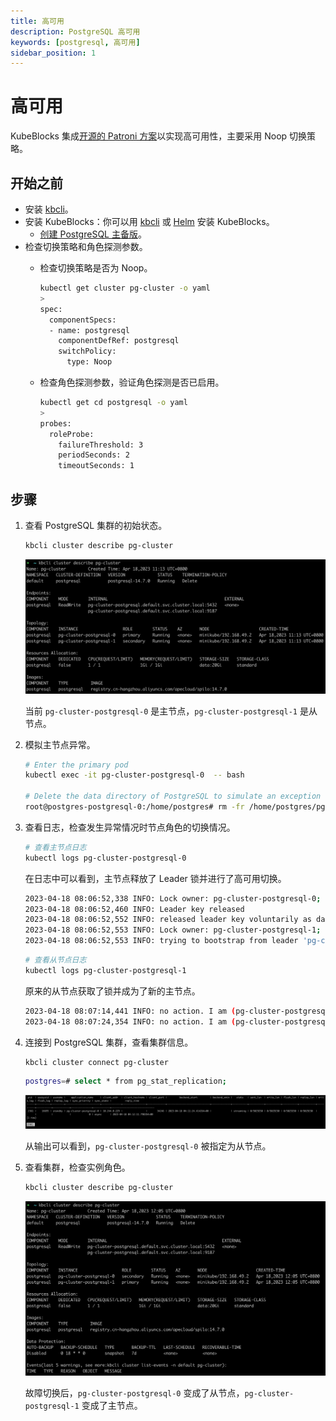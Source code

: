 ```yaml
---
title: 高可用
description: PostgreSQL 高可用
keywords: [postgresql, 高可用]
sidebar_position: 1
---
```


# 高可用

KubeBlocks 集成[开源的 Patroni 方案](https://patroni.readthedocs.io/en/latest/)以实现高可用性，主要采用 Noop 切换策略。

## 开始之前

* 安装 [kbcli](链接)。
* 安装 KubeBlocks：你可以用 [kbcli](链接) 或 [Helm](链接) 安装 KubeBlocks。
  * [创建 PostgreSQL 主备版](./../cluster-management/create-and-connect-a-postgresql-cluster.md#创建-postgresql-集群)。
* 检查切换策略和角色探测参数。
  * 检查切换策略是否为 Noop。

    ```bash
    kubectl get cluster pg-cluster -o yaml
    >
    spec:
      componentSpecs:
      - name: postgresql
        componentDefRef: postgresql
        switchPolicy:
          type: Noop
    ```

  * 检查角色探测参数，验证角色探测是否已启用。

    ```bash
    kubectl get cd postgresql -o yaml
    >
    probes:
      roleProbe:
        failureThreshold: 3
        periodSeconds: 2
        timeoutSeconds: 1
    ```

## 步骤

1. 查看 PostgreSQL 集群的初始状态。

   ```bash
   kbcli cluster describe pg-cluster
   ```

   ![PostgreSQL 集群原始状态](./../../../img/pgsql-ha-before.png)

   当前 `pg-cluster-postgresql-0` 是主节点，`pg-cluster-postgresql-1` 是从节点。

2. 模拟主节点异常。

   ```bash
   # Enter the primary pod
   kubectl exec -it pg-cluster-postgresql-0  -- bash

   # Delete the data directory of PostgreSQL to simulate an exception
   root@postgres-postgresql-0:/home/postgres# rm -fr /home/postgres/pgdata/pgroot/data
   ```

3. 查看日志，检查发生异常情况时节点角色的切换情况。

   ```bash
   # 查看主节点日志
   kubectl logs pg-cluster-postgresql-0
   ```

   在日志中可以看到，主节点释放了 Leader 锁并进行了高可用切换。

   ```bash
   2023-04-18 08:06:52,338 INFO: Lock owner: pg-cluster-postgresql-0; I am pg-cluster-postgresql-0
   2023-04-18 08:06:52,460 INFO: Leader key released
   2023-04-18 08:06:52,552 INFO: released leader key voluntarily as data dir empty and currently leader
   2023-04-18 08:06:52,553 INFO: Lock owner: pg-cluster-postgresql-1; I am pg-cluster-postgresql-0
   2023-04-18 08:06:52,553 INFO: trying to bootstrap from leader 'pg-cluster-postgresql-1'
   ```

   ```bash
   # 查看从节点日志
   kubectl logs pg-cluster-postgresql-1
   ```

   原来的从节点获取了锁并成为了新的主节点。

   ```bash
   2023-04-18 08:07:14,441 INFO: no action. I am (pg-cluster-postgresql-1), the leader with the lock
   2023-04-18 08:07:24,354 INFO: no action. I am (pg-cluster-postgresql-1), the leader with the lock
   ```

4. 连接到 PostgreSQL 集群，查看集群信息。

   ```bash
   kbcli cluster connect pg-cluster
   ```

   ```bash
   postgres=# select * from pg_stat_replication;
   ```

   ![PostgreSQL 集群信息](./../../../img/pgsql-ha-pg_stat_replication.png)

   从输出可以看到，`pg-cluster-postgresql-0` 被指定为从节点。

5. 查看集群，检查实例角色。

   ```bash
   kbcli cluster describe pg-cluster
   ```

   ![PostgreSQL 高可用切换后集群状态](../../../img/pgsql-ha-after.png)

   故障切换后，`pg-cluster-postgresql-0` 变成了从节点，`pg-cluster-postgresql-1` 变成了主节点。
